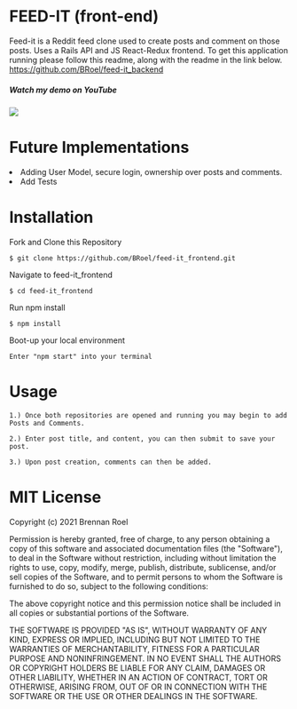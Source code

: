 # FEED-IT (front-end)

Feed-it is a Reddit feed clone used to create posts and comment on those posts. Uses a Rails API and JS React-Redux frontend. To get this application running please follow this readme, along with the readme in the link below. https://github.com/BRoel/feed-it_backend

##### Watch my demo on YouTube
<a href= 'https://www.youtube.com/watch?v=XlyqpubZrHY' rel="nofollow"><img src= "https://img.shields.io/badge/YouTube-FF0000?style=for-the-badge&logo=youtube&logoColor=white" /></a>

# Future Implementations

<li>Adding User Model, secure login, ownership over posts and comments.</li>
<li>Add Tests</li>

# Installation

Fork and Clone this Repository
```
$ git clone https://github.com/BRoel/feed-it_frontend.git
```
Navigate to feed-it_frontend
```
$ cd feed-it_frontend
```
Run npm install
```
$ npm install
```
Boot-up your local environment
```
Enter "npm start" into your terminal
```

# Usage
```
1.) Once both repositories are opened and running you may begin to add Posts and Comments.
```
```
2.) Enter post title, and content, you can then submit to save your post.
```
```
3.) Upon post creation, comments can then be added.
```

# MIT License

Copyright (c) 2021 Brennan Roel

Permission is hereby granted, free of charge, to any person obtaining a copy
of this software and associated documentation files (the "Software"), to deal
in the Software without restriction, including without limitation the rights
to use, copy, modify, merge, publish, distribute, sublicense, and/or sell
copies of the Software, and to permit persons to whom the Software is
furnished to do so, subject to the following conditions:

The above copyright notice and this permission notice shall be included in all
copies or substantial portions of the Software.

THE SOFTWARE IS PROVIDED "AS IS", WITHOUT WARRANTY OF ANY KIND, EXPRESS OR
IMPLIED, INCLUDING BUT NOT LIMITED TO THE WARRANTIES OF MERCHANTABILITY,
FITNESS FOR A PARTICULAR PURPOSE AND NONINFRINGEMENT. IN NO EVENT SHALL THE
AUTHORS OR COPYRIGHT HOLDERS BE LIABLE FOR ANY CLAIM, DAMAGES OR OTHER
LIABILITY, WHETHER IN AN ACTION OF CONTRACT, TORT OR OTHERWISE, ARISING FROM,
OUT OF OR IN CONNECTION WITH THE SOFTWARE OR THE USE OR OTHER DEALINGS IN THE
SOFTWARE.